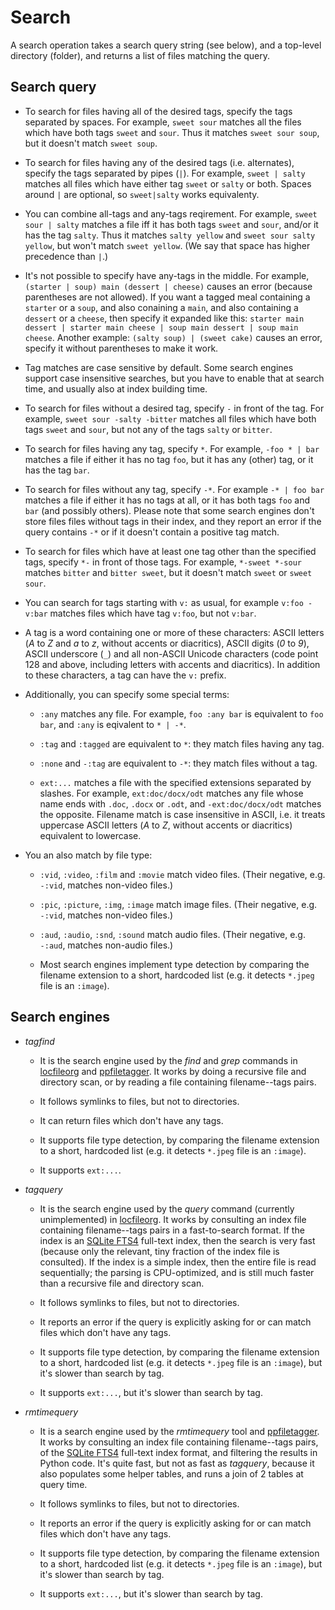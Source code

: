 # Search

A search operation takes a search query string (see below), and a top-level directory (folder), and returns a list of files matching the query.

## Search query

* To search for files having all of the desired tags, specify the tags separated by spaces. For example, `sweet sour` matches all the files which have both tags `sweet` and `sour`. Thus it matches `sweet sour soup`, but it doesn't match `sweet soup`.

* To search for files having any of the desired tags (i.e. alternates), specify the tags separated by pipes (`|`). For example, `sweet | salty` matches all files which have either tag `sweet` or `salty` or both. Spaces around `|` are optional, so `sweet|salty` works equivalenty.

* You can combine all-tags and any-tags reqirement. For example, `sweet sour | salty` matches a file iff it has both tags `sweet` and `sour`, and/or it has the tag `salty`. Thus it matches `salty yellow` and `sweet sour salty yellow`, but won't match `sweet yellow`. (We say that space has higher precedence than `|`.)

* It's not possible to specify have any-tags in the middle. For example, `(starter | soup) main (dessert | cheese)` causes an error (because parentheses are not allowed). If you want a tagged meal containing a `starter` or a `soup`, and also conaining a `main`, and also containing a `dessert` or a `cheese`, then specify it expanded like this: `starter main dessert | starter main cheese | soup main dessert | soup main cheese`. Another example: `(salty soup) | (sweet cake)` causes an error, specify it without parentheses to make it work.

* Tag matches are case sensitive by default. Some search engines support case insensitive searches, but you have to enable that at search time, and usually also at index building time.

* To search for files without a desired tag, specify `-` in front of the tag. For example, `sweet sour -salty -bitter` matches all files which have both tags `sweet` and `sour`, but not any of the tags `salty` or `bitter`.

* To search for files having any tag, specify `*`. For example, `-foo * | bar` matches a file if either it has no tag `foo`, but it has any (other) tag, or it has the tag `bar`.

* To search for files without any tag, specify `-*`. For example `-* | foo bar` matches a file if either it has no tags at all, or it has both tags `foo` and `bar` (and possibly others). Please note that some search engines don't store files files without tags in their index, and they report an error if the query contains `-*` or if it doesn't contain a positive tag match.

* To search for files which have at least one tag other than the specified tags, specify `*-` in front of those tags. For example, `*-sweet *-sour` matches `bitter` and `bitter sweet`, but it doesn't match `sweet` or `sweet sour`.

* You can search for tags starting with `v:` as usual, for example `v:foo -v:bar` matches files which have tag `v:foo`, but not `v:bar`.

* A tag is a word containing one or more of these characters: ASCII letters (*A* to *Z* and *a* to *z*, without accents or diacritics), ASCII digits (*0* to *9*), ASCII underscore (`_`) and all non-ASCII Unicode characters (code point 128 and above, including letters with accents and diacritics). In addition to these characters, a tag can have the `v:` prefix.

* Additionally, you can specify some special terms:

  * `:any` matches any file. For example, `foo :any bar` is equivalent to `foo bar`, and `:any` is eqivalent to `* | -*`.

  * `:tag` and `:tagged` are equivalent to `*`: they match files having any tag.

  * `:none` and `-:tag` are equivalent to `-*`: they match files without a tag.

  * `ext:...` matches a file with the specified extensions separated by slashes. For example, `ext:doc/docx/odt` matches any file whose name ends with `.doc`, `.docx` or `.odt`, and `-ext:doc/docx/odt` matches the opposite. Filename match is case insensitive in ASCII, i.e. it treats uppercase ASCII letters (*A* to *Z*, without accents or diacritics) equivalent to lowercase.

* You an also match by file type:

  * `:vid`, `:video`, `:film` and `:movie` match video files. (Their negative, e.g. `-:vid`, matches non-video files.)

  * `:pic`, `:picture`, `:img`, `:image` match image files. (Their negative, e.g. `-:vid`, matches non-video files.)

  * `:aud`, `:audio`, `:snd`, `:sound` match audio files. (Their negative, e.g. `-:aud`, matches non-audio files.)

  * Most search engines implement type detection by comparing the filename extension to a short, hardcoded list (e.g. it detects `*.jpeg` file is an `:image`).

## Search engines

* *tagfind*

  * It is the search engine used by the *find* and *grep* commands in [locfileorg](https://github.com/pts/locfileorg) and [ppfiletagger](https://github.com/pts/ppfiletagger). It works by doing a recursive file and directory scan, or by reading a file containing filename--tags pairs.

  * It follows symlinks to files, but not to directories.

  * It can return files which don't have any tags.

  * It supports file type detection, by comparing the filename extension to a short, hardcoded list (e.g. it detects `*.jpeg` file is an `:image`).

  * It supports `ext:...`.

* *tagquery*

  * It is the search engine used by the *query* command (currently unimplemented) in [locfileorg](https://github.com/pts/locfileorg). It works by consulting an index file containing filename--tags pairs in a fast-to-search format. If the index is an [SQLite FTS4](https://www.sqlite.org/fts3.html) full-text index, then the search is very fast (because only the relevant, tiny fraction of the index file is consulted). If the index is a simple index, then the entire file is read sequentially; the parsing is CPU-optimized, and is still much faster than a recursive file and directory scan.

  * It follows symlinks to files, but not to directories.

  * It reports an error if the query is explicitly asking for or can match files which don't have any tags.

  * It supports file type detection, by comparing the filename extension to a short, hardcoded list (e.g. it detects `*.jpeg` file is an `:image`), but it's slower than search by tag.

  * It supports `ext:...`, but it's slower than search by tag.

* *rmtimequery*

  * It is a search engine used by the *rmtimequery* tool and [ppfiletagger](https://github.com/pts/ppfiletagger). It works by consulting an index file containing filename--tags pairs, of the [SQLite FTS4](https://www.sqlite.org/fts3.html) full-text index format, and filtering the results in Python code. It's quite fast, but not as fast as *tagquery*, because it also populates some helper tables, and runs a join of 2 tables at query time.

  * It follows symlinks to files, but not to directories.

  * It reports an error if the query is explicitly asking for or can match files which don't have any tags.

  * It supports file type detection, by comparing the filename extension to a short, hardcoded list (e.g. it detects `*.jpeg` file is an `:image`), but it's slower than search by tag.

  * It supports `ext:...`, but it's slower than search by tag.
